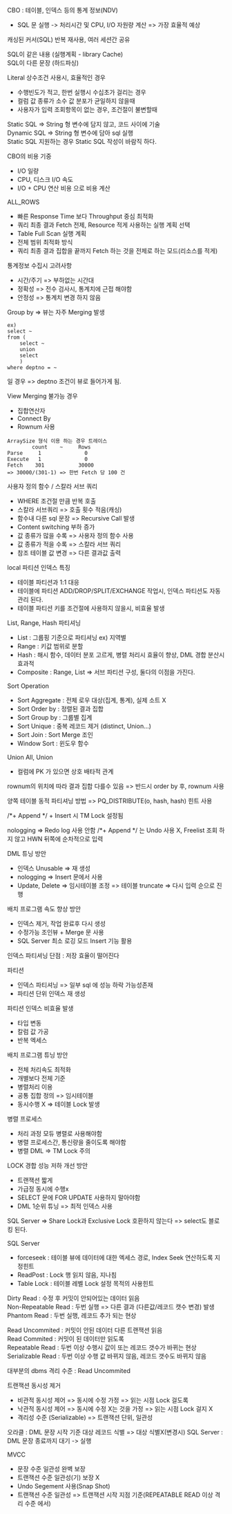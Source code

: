 CBO : 테이블, 인덱스 등의 통계 정보(NDV)  
  - SQL 문 실행 -> 처리시간 및 CPU, I/O 자원량 계산 => 가장 효율적 예상

캐싱된 커서(SQL) 반복 재사용, 여러 세션간 공유

SQL이 같은 내용 (실행계획 - library Cache)    
SQL이 다른 문장 (하드파싱)  

Literal 상수조건 사용시, 효율적인 경우  
  - 수행빈도가 적고, 한번 실행시 수십초가 걸리는 경우
  - 컬럼 값 종류가 소수 값 분포가 균일하지 않을때
  - 사용자가 입력 조회항목이 없는 경우, 조건절이 불변할때

Static SQL => String 형 변수에 담지 않고, 코드 사이에 기술  
Dynamic SQL => String 형 변수에 담아 sql 실행  
Static SQL 지원하는 경우 Static SQL 작성이 바람직 하다.  

CBO의 비용 기중
  - I/O 일량
  - CPU, 디스크 I/O 속도
  - I/O + CPU 연산 비용 으로 비용 계산

ALL_ROWS
  - 빠른 Response Time 보다 Throughput 중심 최적화
  - 쿼리 최종 결과 Fetch 전제, Resource 적게 사용하는 실행 계획 선택
  - Table Full Scan 실행 계획
  - 전체 범위 최적화 방식
  - 쿼리 최종 결과 집합을 끝까지 Fetch 하는 것을 전제로 하는 모드(리소스를 적게)

통계정보 수집시 고려사항
  - 시간/주기 => 부하없는 시간대
  - 정확성    => 전수 검사시, 통계치에 근접 해야함
  - 안정성    => 통계치 변경 하지 않음

Group by => 뷰는 자주 Merging 발생
```
ex)
select ~
from (
    select ~
    union
    select
    )
where deptno = ~ 
```
일 경우 => deptno 조건이 뷰로 들어가게 됨.

View Merging 불가능 경우
  - 집합연산자
  - Connect By
  - Rownum 사용
```
ArraySize 형식 이용 하는 경우 트레이스 
        count    ~     Rows  
Parse     1              0  
Execute   1              0  
Fetch    301           30000  
=> 30000/(301-1) => 한번 Fetch 당 100 건
```

사용자 정의 함수 / 스칼라 서브 쿼리  
  - WHERE 조건절 만큼 반복 호출  
  - 스칼라 서브쿼리 => 호출 횟수 적음(캐싱)
  - 함수내 다른 sql 문장 => Recursive Call 발생
  - Content switching 부하 증가
  - 값 종류가 많을 수록 => 사용자 정의 함수 사용
  - 값 종류가 적을 수록 => 스칼라 서브 쿼리
  - 참조 테이블 값 변경 => 다른 결과값 출력

local 파티션 인덱스 특징
  - 테이블 파티션과 1:1 대응
  - 테이블에 파티션 ADD/DROP/SPLIT/EXCHANGE 작업시, 인덱스 파티션도 자동 관리 된다.
  - 테이블 파티션 키를 조건절에 사용하지 않을시, 비효율 발생

List, Range, Hash 파티셔닝
  - List : 그룹핑 기준으로 파티셔닝 ex) 지역별
  - Range : 키값 범위로 분할
  - Hash : 해시 함수, 데이터 분포 고르게, 병렬 처리시 효율이 향상, DML 경합 분산시 효과적
  - Composite : Range, List => 서브 파티션 구성, 둘다의 이점을 가진다.

Sort Operation
  - Sort Aggregate : 전체 로우 대상(집계, 통계), 실제 소트 X
  - Sort Order by  : 정렬된 결과 집합
  - Sort Group by  : 그룹별 집계
  - Sort Unique    : 중복 레코드 제거 (distinct, Union...)
  - Sort Join      : Sort Merge 조인
  - Window Sort    : 윈도우 함수

Union All, Union
  - 컬럼에 PK 가 있으면 상호 배타적 관계

rownum의 위치에 따라 결과 집합 다를수 있음 => 반드시 order by 후, rownum 사용

양쪽 테이블 동적 파티셔닝 방법 => PQ_DISTRIBUTE(o, hash, hash) 힌트 사용

/*+ Append */ + Insert 시 TM Lock 설정됨

nologging => Redo log 사용 안함
/*+ Append */ 는 Undo 사용 X, Freelist 조회 하지 않고 HWN 뒤쪽에 순차적으로 입력

DML 튜닝 방안
  - 인덱스 Unusable => 재 생성
  - nologging => Insert 문에서 사용
  - Update, Delete => 임시테이블 조정 => 테이블 truncate => 다시 입력 순으로 진행

배치 프로그램 속도 향상 방안
  - 인덱스 제거, 작업 완료후 다시 생성
  - 수정가능 조인뷰 + Merge 문 사용
  - SQL Server 최소 로깅 모드 Insert 기능 활용

인덱스 파티셔닝 단점 : 저장 효율이 떨어진다

파티션
  - 인덱스 파티셔닝 => 일부 sql 에 성능 하락 가능성존재
  - 파티션 단위 인덱스 재 생성

파티션 인덱스 비효율 발생
  - 타입 변동
  - 칼럼 값 가공
  - 반복 엑세스

배치 프로그램 튜닝 방안
  - 전체 처리속도 최적화
  - 개별보다 전체 기준
  - 병렬처리 이용
  - 공통 집합 정의 => 임시테이블
  - 동시수행 X => 테이블 Lock 발생

병렬 프로세스
  - 처리 과정 모듀 병렬로 사용해야함
  - 병렬 프로세스간, 통신량을 줄이도록 해야함
  - 병렬 DML => TM Lock 주의

LOCK 경합 성능 저하 개선 방안
  - 트랜잭션 짧게
  - 가급정 동시에 수행x
  - SELECT 문에 FOR UPDATE 사용하지 말아야함
  - DML 1순위 튜닝 => 최적 인덱스 사용

SQL Server => Share Lock과 Exclusive Lock 호환하지 않는다 => select도 블로킹 된다.

SQL Server 
  - forceseek : 테이블 뷰에 데이터에 대한 엑세스 경로, Index Seek 연산하도록 지정힌트
  - ReadPost  : Lock 행 읽지 않음, 지나침
  - Table Lock : 테이블 레벨 Lock 설정 목적의 사용힌트

Dirty Read : 수정 후 커밋이 안되어있는 데이터 읽음  
Non-Repeatable Read : 두번 실행 => 다른 결과 (다른값/레코드 캣수 변경) 발생  
Phantom Read : 두번 실행, 레코드 추가 되는 현상  

Read Uncommited   : 커밋이 안된 데이터 다른 트랜잭션 읽음  
Read Commited     : 커밋이 된 데이터만 읽도록  
Repeatable Read   : 두번 이상 수행시 값이 또는 레코드 갯수가 바뀌는 현상  
Serializable Read : 두번 이상 수행 값 바뀌지 않음, 레코드 갯수도 바뀌지 않음  

대부분의 dbms 격리 수준 : Read Uncommited  

트랜잭션 동시성 제거
  - 비관적 동시성 제어 => 동시에 수정 가정 => 읽는 시점 Lock 걸도록
  - 낙관적 동시성 제어 => 동시에 수정 X는 것을 가정 => 읽는 시점 Lock 걸지 X
  - 격리성 수준 (Serializable) => 트랜잭션 단위, 일관성

오라클 : DML 문장 시작 기준 대상 레코드 식별 => 대상 식별X(변경시)
SQL Server : DML 문장 종료까지 대기 -> 실행

MVCC 
  - 문장 수준 일관성 완벽 보장
  - 트랜잭션 수준 일관성(기) 보장 X
  - Undo Segement 사용(Snap Shot)
  - 트랜잭션 수준 일관성 => 트랜잭션 시작 지점 기준(REPEATABLE READ 이상 격리 수준 에서)
